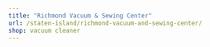 ```yaml
---
title: "Richmond Vacuum & Sewing Center"
url: /staten-island/richmond-vacuum-and-sewing-center/
shop: vacuum cleaner
---
```


